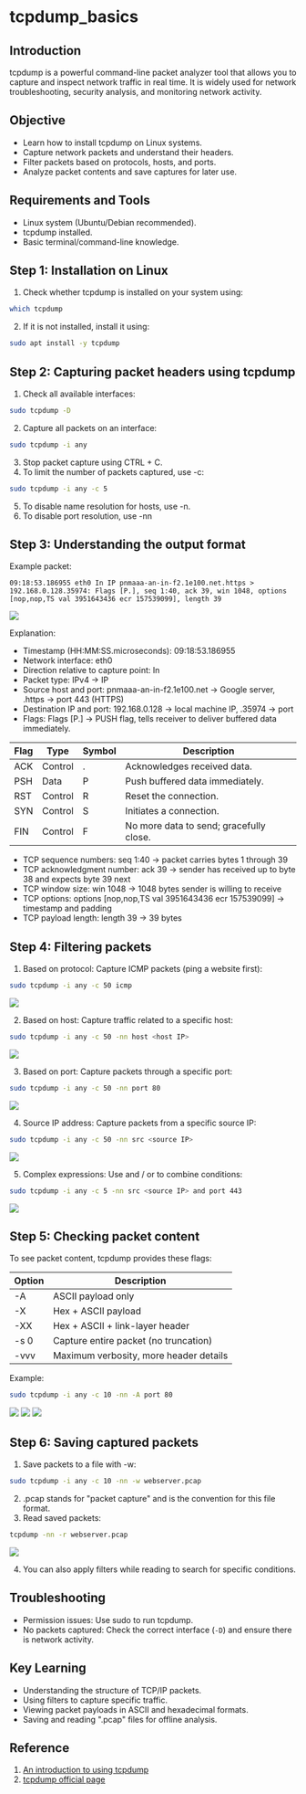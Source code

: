 # tcpdump_basics

## Introduction
tcpdump is a powerful command-line packet analyzer tool that allows you to capture and inspect network traffic in real time. It is widely used for network troubleshooting, security analysis, and monitoring network activity.  

## Objective
* Learn how to install tcpdump on Linux systems.
* Capture network packets and understand their headers.
* Filter packets based on protocols, hosts, and ports.
* Analyze packet contents and save captures for later use.

## Requirements and Tools
* Linux system (Ubuntu/Debian recommended).
* tcpdump installed.
* Basic terminal/command-line knowledge.

## Step 1: Installation on Linux
1. Check whether tcpdump is installed on your system using:
```bash
which tcpdump
```
2. If it is not installed, install it using:
```bash
sudo apt install -y tcpdump
```

## Step 2: Capturing packet headers using tcpdump
1. Check all available interfaces:
```bash
sudo tcpdump -D
```
2. Capture all packets on an interface:
```bash
sudo tcpdump -i any
```
3. Stop packet capture using CTRL + C.
4. To limit the number of packets captured, use -c:
```bash
sudo tcpdump -i any -c 5
```
5. To disable name resolution for hosts, use -n.
6. To disable port resolution, use -nn

## Step 3: Understanding the output format
Example packet:
```
09:18:53.186955 eth0 In IP pnmaaa-an-in-f2.1e100.net.https > 192.168.0.128.35974: Flags [P.], seq 1:40, ack 39, win 1048, options [nop,nop,TS val 3951643436 ecr 157539099], length 39
```

<img src='https://github.com/TanunM/tcpdump_basics/blob/main/gallery/packet_format.png'/>

Explanation:
* Timestamp (HH:MM:SS.microseconds): 09:18:53.186955
* Network interface: eth0
* Direction relative to capture point: In
* Packet type: IPv4 → IP
* Source host and port: pnmaaa-an-in-f2.1e100.net → Google server, .https → port 443 (HTTPS)
* Destination IP and port: 192.168.0.128 → local machine IP, .35974 → port
* Flags: Flags [P.] → PUSH flag, tells receiver to deliver buffered data immediately.

| Flag	| Type | Symbol	| Description |
|-------|-------|--------|-------------|
| ACK	| Control	| .	| Acknowledges received data. |
| PSH	| Data	| P	| Push buffered data immediately. |
| RST	| Control	| R	| Reset the connection. |
| SYN	| Control	| S	| Initiates a connection. |
| FIN	| Control	| F	| No more data to send; gracefully close. |

* TCP sequence numbers: seq 1:40 → packet carries bytes 1 through 39
* TCP acknowledgment number: ack 39 → sender has received up to byte 38 and expects byte 39 next
* TCP window size: win 1048 → 1048 bytes sender is willing to receive
* TCP options: options [nop,nop,TS val 3951643436 ecr 157539099] → timestamp and padding
* TCP payload length: length 39 → 39 bytes

## Step 4: Filtering packets
1. Based on protocol: Capture ICMP packets (ping a website first):
```bash
sudo tcpdump -i any -c 50 icmp
```

<img src='https://github.com/TanunM/tcpdump_basics/blob/main/gallery/protocol.png'/>

2. Based on host: Capture traffic related to a specific host:
```bash
sudo tcpdump -i any -c 50 -nn host <host IP>
```

<img src='https://github.com/TanunM/tcpdump_basics/blob/main/gallery/host.png'/>

3. Based on port: Capture packets through a specific port:
```bash
sudo tcpdump -i any -c 50 -nn port 80
```

<img src='https://github.com/TanunM/tcpdump_basics/blob/main/gallery/port.png'/>

4. Source IP address: Capture packets from a specific source IP:
```bash
sudo tcpdump -i any -c 50 -nn src <source IP>
```

<img src='https://github.com/TanunM/tcpdump_basics/blob/main/gallery/source.png'/>

5. Complex expressions: Use and / or to combine conditions:
```bash
sudo tcpdump -i any -c 5 -nn src <source IP> and port 443
```

<img src='https://github.com/TanunM/tcpdump_basics/blob/main/gallery/complex.png'/>

## Step 5: Checking packet content
To see packet content, tcpdump provides these flags:

| Option | Description |
|--------|-------------|
| -A  | ASCII payload only |
| -X | Hex + ASCII payload |
| -XX | Hex + ASCII + link-layer header |
| -s 0 | Capture entire packet (no truncation) |
| -vvv | Maximum verbosity, more header details |

Example:
```bash
sudo tcpdump -i any -c 10 -nn -A port 80
```

<img src='https://github.com/TanunM/tcpdump_basics/blob/main/gallery/read%20packet%201.png'/>

<img src='https://github.com/TanunM/tcpdump_basics/blob/main/gallery/read%20packet%202.png'/>

<img src='https://github.com/TanunM/tcpdump_basics/blob/main/gallery/read%20packet%203.png'/>

## Step 6: Saving captured packets
1. Save packets to a file with -w:
```bash
sudo tcpdump -i any -c 10 -nn -w webserver.pcap
```
2. .pcap stands for "packet capture" and is the convention for this file format.
3. Read saved packets:
```bash
tcpdump -nn -r webserver.pcap
```


<img src='https://github.com/TanunM/tcpdump_basics/blob/main/gallery/write_read.png'/>

4. You can also apply filters while reading to search for specific conditions.

## Troubleshooting
* Permission issues: Use sudo to run tcpdump.
* No packets captured: Check the correct interface (`-D`) and ensure there is network activity.  

## Key Learning
* Understanding the structure of TCP/IP packets.
* Using filters to capture specific traffic.
* Viewing packet payloads in ASCII and hexadecimal formats.
* Saving and reading ".pcap" files for offline analysis.  

## Reference
1. [An introduction to using tcpdump](https://opensource.com/article/18/10/introduction-tcpdump)  
2. [tcpdump official page](https://www.tcpdump.org/manpages/tcpdump.1.html#lbAG)
